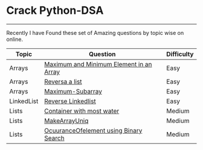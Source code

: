 # Crack Python-DSA

---

Recently I have Found these set of Amazing questions by topic wise on online.

| Topic      | Question                                                                                                               | Difficulty |
|------------|------------------------------------------------------------------------------------------------------------------------|------------|
| Arrays     | [ Maximum and Minimum Element in an Array](https://github.com/BHariKrishnaReddy/Python-DSA/blob/main/MinMaxOfArray.py) | Easy       |
| Arrays     | [Reversa a list](https://github.com/BHariKrishnaReddy/Python-DSA/blob/main/ReverseList.py)                             | Easy       |
| Arrays     | [Maximum-Subarray](https://github.com/BHariKrishnaReddy/Python-DSA/blob/main/Maximum-Subarray.py)                      | Easy       |
| LinkedList | [Reverse Linkedlist](https://github.com/BHariKrishnaReddy/Python-DSA/blob/main/ReverseLinkedList.py)                   | Easy       |
| Lists      | [Container with most water](https://github.com/BHariKrishnaReddy/Python-DSA/blob/main/Container%20with%20most%20water)                                                                                          | Medium     |
| Lists | [MakeArrayUniq](https://github.com/BHariKrishnaReddy/Python-DSA/blob/main/MakeArrayElementsUniq.py)                                                                                                      | Medium       |
| Lists | [OcuuranceOfelement using Binary Search](https://github.com/BHariKrishnaReddy/Python-DSA/blob/main/Basics2Advance/lastoccurenceinListBS.py)                                                                                                      | Medium       |


